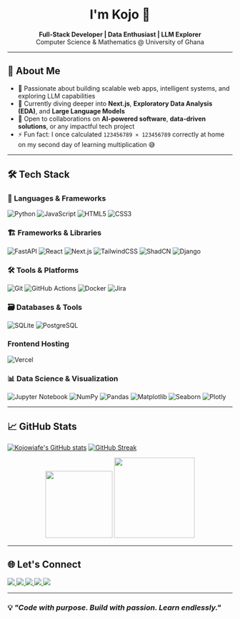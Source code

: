 <h1 align="center">I'm Kojo 👋</h1>

<p align="center">
  <b>Full-Stack Developer | Data Enthusiast | LLM Explorer</b><br/>
  Computer Science & Mathematics @ University of Ghana
</p>

---

## 🚀 About Me

- 🎯 Passionate about building scalable web apps, intelligent systems, and exploring LLM capabilities
- 🔭 Currently diving deeper into **Next.js**, **Exploratory Data Analysis (EDA)**, and **Large Language Models**
- 🤝 Open to collaborations on **AI-powered software**, **data-driven solutions**, or any impactful tech project
- ⚡ Fun fact: I once calculated `123456789 × 123456789` correctly at home on my second day of learning multiplication 😅

---

## 🛠️ Tech Stack

### 🧠 Languages & Frameworks
![Python](https://img.shields.io/badge/-Python-3776AB?logo=python&logoColor=white&style=for-the-badge)
![JavaScript](https://img.shields.io/badge/-JavaScript-F7DF1E?logo=javascript&logoColor=black&style=for-the-badge)
![HTML5](https://img.shields.io/badge/-HTML5-E34F26?logo=html5&logoColor=white&style=for-the-badge)
![CSS3](https://img.shields.io/badge/-CSS3-1572B6?logo=css3&logoColor=white&style=for-the-badge)

### 🏗️ Frameworks & Libraries
![FastAPI](https://img.shields.io/badge/-FastAPI-009688?logo=fastapi&logoColor=white&style=for-the-badge)
![React](https://img.shields.io/badge/-React-61DAFB?logo=react&logoColor=white&style=for-the-badge)
![Next.js](https://img.shields.io/badge/-Next.js-000?logo=nextdotjs&logoColor=white&style=for-the-badge)
![TailwindCSS](https://img.shields.io/badge/-TailwindCSS-38B2AC?logo=tailwindcss&logoColor=white&style=for-the-badge)
![ShadCN](https://img.shields.io/badge/-ShadCN-000000?style=for-the-badge&logo=react)
![Django](https://img.shields.io/badge/-Django-092E20?logo=django&logoColor=white&style=for-the-badge)

### 🛠️ Tools & Platforms
![Git](https://img.shields.io/badge/-Git-F05032?logo=git&logoColor=white&style=for-the-badge)
![GitHub Actions](https://img.shields.io/badge/GitHub_Actions-Automation-2088FF?style=for-the-badge&logo=githubactions&logoColor=white)
![Docker](https://img.shields.io/badge/-Docker-2496ED?logo=docker&logoColor=white&style=for-the-badge)
![Jira](https://img.shields.io/badge/Jira-Project-blue?style=for-the-badge&logo=jira&logoColor=white)

### 🗃️ Databases & Tools
![SQLite](https://img.shields.io/badge/-SQLite-003B57?logo=sqlite&logoColor=white&style=for-the-badge)
![PostgreSQL](https://img.shields.io/badge/-PostgreSQL-4169E1?logo=postgresql&logoColor=white&style=for-the-badge)

### **Frontend Hosting**
![Vercel](https://img.shields.io/badge/-Vercel-000000?logo=vercel&logoColor=white&style=for-the-badge)

### 📊 Data Science & Visualization
![Jupyter Notebook](https://img.shields.io/badge/-Jupyter-FA0F00?logo=jupyter&logoColor=white&style=for-the-badge)
![NumPy](https://img.shields.io/badge/-NumPy-013243?logo=numpy&logoColor=white&style=for-the-badge)
![Pandas](https://img.shields.io/badge/-Pandas-150458?logo=pandas&logoColor=white&style=for-the-badge)
![Matplotlib](https://img.shields.io/badge/-Matplotlib-11557C?logo=matplotlib&logoColor=white&style=for-the-badge)
![Seaborn](https://img.shields.io/badge/-Seaborn-2E558C?logo=python&logoColor=white&style=for-the-badge)
![Plotly](https://img.shields.io/badge/-Plotly-3F4F75?logo=plotly&logoColor=white&style=for-the-badge)


---

## 📈 GitHub Stats
[![Kojowiafe's GitHub stats](https://github-readme-stats.vercel.app/api?username=kojowiafe-dev&theme=dark)](https://github.com/kojowiafe-dev/github-readme-stats)
[![GitHub Streak](https://github-readme-streak-stats.herokuapp.com?user=kojowiafe-dev&theme=dark)](https://git.io/streak-stats)

<p align="center">
<!--   ![Kojowiafe's GitHub stats](https://github-readme-stats.vercel.app/api?username=kojowiafe-dev&show_icons=true&theme=transparent) -->
  <img src="http://github-profile-summary-cards.vercel.app/api/cards/repos-per-language?username=kojowiafe-dev&theme=dark" height="150" />
  <img src="http://github-profile-summary-cards.vercel.app/api/cards/profile-details?username=kojowiafe-dev&theme=dark" height="180" />
</p>

---

## 🌐 Let's Connect

<p align="left">
  <a href="mailto:wiafejeremiah@gmail.com">
    <img src="https://img.shields.io/badge/Gmail-D14836?style=for-the-badge&logo=gmail&logoColor=white" />
  </a>
  <a href="https://www.linkedin.com/in/jeremiah-wiafe-69a7a925b">
    <img src="https://img.shields.io/badge/LinkedIn-0077B5?style=for-the-badge&logo=linkedin&logoColor=white" />
  </a>
  <a href="https://github.com/kojowiafe-dev">
    <img src="https://img.shields.io/badge/GitHub-181717?style=for-the-badge&logo=github&logoColor=white" />
  </a>
  <a href="https://wa.me/233591783838">
    <img src="https://img.shields.io/badge/WhatsApp-25D366?style=for-the-badge&logo=whatsapp&logoColor=white" />
  </a>
  <a href="https://www.snapchat.com/add/kojo_wiafes">
    <img src="https://img.shields.io/badge/Snapchat-FFFC00?style=for-the-badge&logo=snapchat&logoColor=black" />
  </a>
</p>

---

### 💡 *"Code with purpose. Build with passion. Learn endlessly."*

<!---
kojowiafe-dev/kojowiafe-dev is a ✨ special ✨ repository because its `README.md` appears on your GitHub profile.
--->
